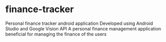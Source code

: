 # finance-tracker
 Personal finance tracker android application
 Developed using Android Studio and Google Vision API   A personal finance management application beneficial for managing the finance of the users
